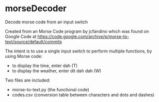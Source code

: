 # morseDecoder
Decode morse code from an input switch

Created from an Morse Code program by jcfandino which was found on Google Code at https://code.google.com/archive/p/morse-to-text/source/default/commits

The intent is to use a single input switch to perform multiple functions, by using Morse code:
- to display the time, enter dah (T)
- to display the weather, enter dit dah dah (W)

Two files are included:
- morse-to-text.py  (the functional code)
- codes.csv (conversion table between characters and dots and dashes)
